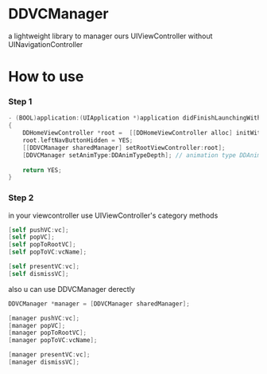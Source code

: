 DDVCManager
===========

a lightweight library to manager ours UIViewController without UINavigationController

How to use
===========
### Step 1

```objectivec
- (BOOL)application:(UIApplication *)application didFinishLaunchingWithOptions:(NSDictionary *)launchOptions
{
    DDHomeViewController *root =  [[DDHomeViewController alloc] initWithName:@"DDHomeViewController0"];
    root.leftNavButtonHidden = YES;
    [[DDVCManager sharedManager] setRootViewController:root];
    [DDVCManager setAnimType:DDAnimTypeDepth]; // animation type DDAnimTypeDepth/DDAnimTypeClassic
    
    return YES;
}
```

### Step 2
in your viewcontroller use  UIViewController's category methods
```objectivec
[self pushVC:vc];
[self popVC];
[self popToRootVC];
[self popToVC:vcName];

[self presentVC:vc];
[self dismissVC];

```
also u can use DDVCManager derectly

```objectivec
DDVCManager *manager = [DDVCManager sharedManager];

[manager pushVC:vc];
[manager popVC];
[manager popToRootVC];
[manager popToVC:vcName];

[manager presentVC:vc];
[manager dismissVC];

```
